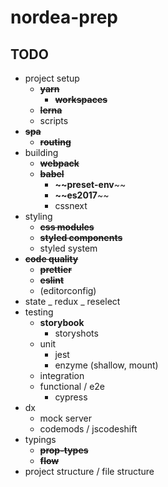 # nordea-prep

## TODO

*   project setup
    *   ~~**yarn**~~
        *   ~~**workspaces**~~
    *   ~~**lerna**~~
    *   scripts
*   ~~**spa**~~
    *   ~~**routing**~~
*   building
    *   ~~**webpack**~~
    *   ~~**babel**~~
        *   **~~preset-env**~~
        *   **~~es2017**~~
        *   cssnext
*   styling
    *   ~~**css modules**~~
    *   ~~**styled components**~~
    *   styled system
*   ~~**code quality**~~
    *   ~~**prettier**~~
    *   ~~**eslint**~~
    *   (editorconfig)
*   state
    _ redux
    _ reselect
*   testing
    *   **storybook**
        *   storyshots
    *   unit
        *   jest
        *   enzyme (shallow, mount)
    *   integration
    *   functional / e2e
        *   cypress
*   dx
    *   mock server
    *   codemods / jscodeshift
*   typings
    *   ~~**prop-types**~~
    *   ~~**flow**~~
*   project structure / file structure

